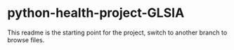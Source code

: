 # python-health-project-GLSIA
This readme is the starting point for the project, switch to another branch to browse files.

